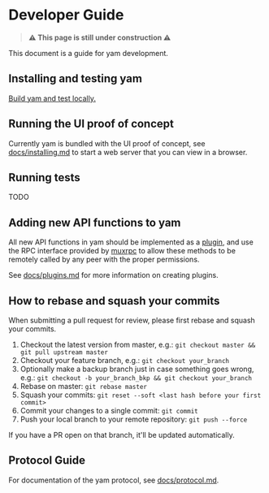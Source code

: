 # Developer Guide

> **⚠️ This page is still under construction ⚠️**

This document is a guide for yam development.

## Installing and testing yam

[Build yam and test locally.](https://github.com/ddupont808/yam/blob/main/docs/installing.md)

## Running the UI proof of concept

Currently yam is bundled with the UI proof of concept, see [docs/installing.md](https://github.com/ddupont808/yam/blob/main/docs/installing.md) to start a web server that you can view in a browser.

## Running tests

TODO

## Adding new API functions to yam

All new API functions in yam should be implemented as a [plugin](https://github.com/ddupont808/yam/blob/main/docs/plugins.md), and use the RPC interface provided by [muxrpc](https://github.com/ssbc/muxrpc) to allow these methods to be remotely called by any peer with the proper permissions. 

See [docs/plugins.md](https://github.com/ddupont808/yam/blob/main/docs/plugins.md) for more information on creating plugins.


## How to rebase and squash your commits

When submitting a pull request for review, please first rebase and squash your commits.

1. Checkout the latest version from master, e.g.: `git checkout master && git pull upstream master`
2. Checkout your feature branch, e.g.: `git checkout your_branch`
3. Optionally make a backup branch just in case something goes wrong, e.g.: `git checkout -b your_branch_bkp && git checkout your_branch`
4. Rebase on master: `git rebase master`
5. Squash your commits: `git reset --soft <last hash before your first commit>`
6. Commit your changes to a single commit: `git commit`
7. Push your local branch to your remote repository: `git push --force`

If you have a PR open on that branch, it'll be updated automatically.

## Protocol Guide

For documentation of the yam protocol, see [docs/protocol.md](protocol.md).